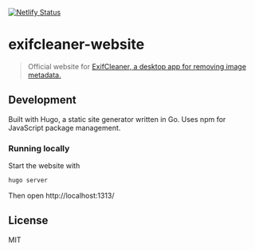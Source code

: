 [![Netlify Status](https://api.netlify.com/api/v1/badges/5a6f90a6-5f68-4990-9b66-4a9efec08bed/deploy-status)](https://app.netlify.com/sites/exifcleaner/deploys)

# exifcleaner-website

>Official website for [ExifCleaner, a desktop app for removing image metadata.](https://exifcleaner.com)


## Development

Built with Hugo, a static site generator written in Go. Uses npm for JavaScript package management.

### Running locally

Start the website with

```bash
hugo server
```

Then open http://localhost:1313/

## License

MIT